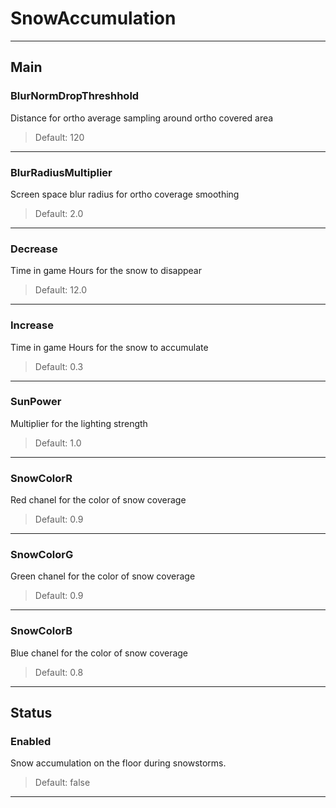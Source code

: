 # SnowAccumulation

---

## Main

### BlurNormDropThreshhold

Distance for ortho average sampling around ortho covered area

>Default: 120

---

### BlurRadiusMultiplier

Screen space blur radius for ortho coverage smoothing

>Default: 2.0

---

### Decrease

Time in game Hours for the snow to disappear

>Default: 12.0

---

### Increase

Time in game Hours for the snow to accumulate

>Default: 0.3

---

### SunPower

Multiplier for the lighting strength

>Default: 1.0

---

### SnowColorR

Red chanel for the color of snow coverage

>Default: 0.9

---

### SnowColorG

Green chanel for the color of snow coverage

>Default: 0.9

---

### SnowColorB

Blue chanel for the color of snow coverage

>Default: 0.8

---

## Status

### Enabled

Snow accumulation on the floor during snowstorms.

>Default: false

---
